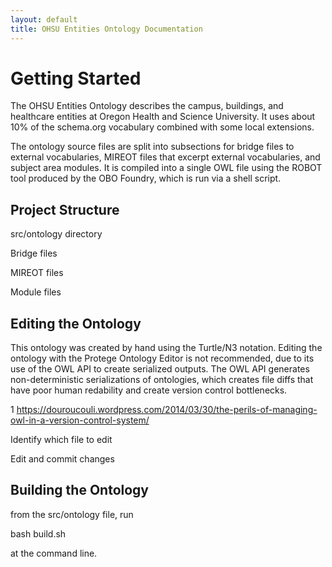 ```yaml
---
layout: default
title: OHSU Entities Ontology Documentation
---
```


# Getting Started

The OHSU Entities Ontology describes the campus, buildings, and healthcare entities at Oregon Health and Science University.  It uses about 10% of the schema.org vocabulary combined with some local extensions.

The ontology source files are split into subsections for bridge files to external vocabularies, MIREOT files that excerpt external vocabularies, and subject area modules.  It is compiled into a single OWL file using the ROBOT tool produced by the OBO Foundry, which is run via a shell script.

## Project Structure

src/ontology directory

Bridge files

MIREOT files

Module files 


## Editing the Ontology

This ontology was created by hand using the Turtle/N3 notation.  Editing the ontology with the Protege Ontology Editor is not recommended, due to its use of the OWL API to create serialized outputs.  The OWL API generates non-deterministic serializations of ontologies, which creates file diffs that have poor human redability and create version control bottlenecks.

1 https://douroucouli.wordpress.com/2014/03/30/the-perils-of-managing-owl-in-a-version-control-system/

Identify which file to edit

Edit and commit changes


## Building the Ontology

from the src/ontology file, run 

bash build.sh

at the command line.

